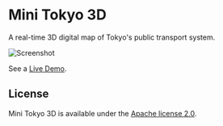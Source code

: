# Mini Tokyo 3D

A real-time 3D digital map of Tokyo's public transport system.

![Screenshot](https://nagix.github.io/mini-tokyo-3d/images/screenshot.jpg)

See a [Live Demo](https://nagix.github.io/mini-tokyo-3d).

## License

Mini Tokyo 3D is available under the [Apache license 2.0](opensource.org/licenses/Apache-2.0).
